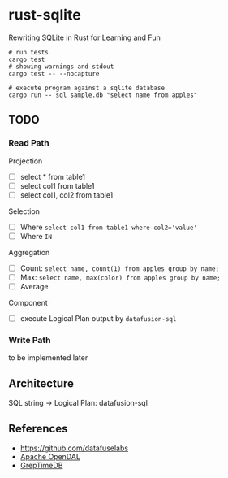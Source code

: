 # rust-sqlite
Rewriting SQLite in Rust for Learning and Fun

```
# run tests
cargo test
# showing warnings and stdout
cargo test -- --nocapture

# execute program against a sqlite database
cargo run -- sql sample.db "select name from apples"
```

## TODO

### Read Path

Projection
- [ ] select * from table1
- [ ] select col1 from table1
- [ ] select col1, col2 from table1

Selection
- [ ] Where `select col1 from table1 where col2='value'`
- [ ] Where `IN`

Aggregation
- [ ] Count: `select name, count(1) from apples group by name;`
- [ ] Max: `select name, max(color) from apples group by name;`
- [ ] Average

Component
- [ ] execute Logical Plan output by `datafusion-sql`


### Write Path
to be implemented later


## Architecture

SQL string -> Logical Plan: datafusion-sql

## References
- https://github.com/datafuselabs
- [Apache OpenDAL](https://github.com/apache/incubator-opendal)
- [GrepTimeDB](https://github.com/GreptimeTeam/greptimedb)
